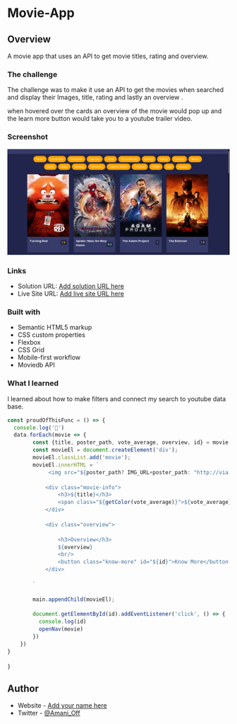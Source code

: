 # Movie-App

## Overview
 
A movie app that uses an API to get movie titles, rating and overview.

### The challenge

The challenge was to make it use an  API  to get the movies  when searched and display their  Images, title, rating and lastly an overview .

when hovered over the cards an overview of the movie would pop up and the learn more button would take you to a youtube trailer video.

### Screenshot

![](./images/2022-03-26_22-30.png)



### Links

- Solution URL: [Add solution URL here](https://your-solution-url.com)
- Live Site URL: [Add live site URL here](https://your-live-site-url.com)

### Built with

- Semantic HTML5 markup
- CSS custom properties
- Flexbox
- CSS Grid
- Mobile-first workflow
- Moviedb API

### What I learned

I learned about how to make filters and connect my search to youtube data base.

```js
const proudOfThisFunc = () => {
  console.log('🎉')
  data.forEach(movie => {
        const {title, poster_path, vote_average, overview, id} = movie;
        const movieEl = document.createElement('div');
        movieEl.classList.add('movie');
        movieEl.innerHTML = `
             <img src="${poster_path? IMG_URL+poster_path: "http://via.placeholder.com/1080x1580" }" alt="${title}">

            <div class="movie-info">
                <h3>${title}</h3>
                <span class="${getColor(vote_average)}">${vote_average}</span>
            </div>

            <div class="overview">

                <h3>Overview</h3>
                ${overview}
                <br/> 
                <button class="know-more" id="${id}">Know More</button
            </div>
        
        `

        main.appendChild(movieEl);

        document.getElementById(id).addEventListener('click', () => {
          console.log(id)
          openNav(movie)
        })
    })
}

}
```




## Author

- Website - [Add your name here](https://www.your-site.com)
- Twitter - [@Amani_Off](https://www.twitter.com/yourusername)


